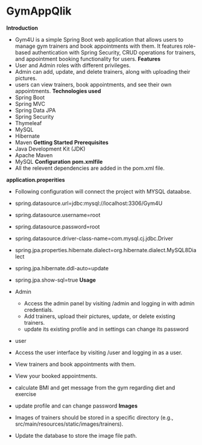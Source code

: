 ﻿# GymAppQlik
 **Introduction**
- Gym4U is a simple Spring Boot web application that allows users to manage gym trainers and book appointments with them. It features role-based authentication with Spring Security, CRUD operations for trainers, and appointment booking functionality for users.
 **Features**
- User and Admin roles with different privileges.
- 	Admin can add, update, and delete trainers, along with uploading their pictures.
- 	users can view trainers, book appointments, and see their own appointments.
**Technologies used**
- 	Spring Boot
- 	Spring MVC
- 	Spring Data JPA
- 	Spring Security
- 	Thymeleaf
- 	MySQL
- 	Hibernate
- 	Maven
**Getting Started**
**Prerequisites**
- 	Java Development Kit (JDK)
- 	Apache Maven
- 	MySQL
**Configuration**
**pom.xmlfile**
- All the relevent dependencies are added in the pom.xml file.

**application.properities**
- Following configuration will connect the project with MYSQL dataabse.

- spring.datasource.url=jdbc:mysql://localhost:3306/Gym4U
- spring.datasource.username=root
- spring.datasource.password=root
- spring.datasource.driver-class-name=com.mysql.cj.jdbc.Driver
- spring.jpa.properties.hibernate.dialect=org.hibernate.dialect.MySQL8Dialect
- spring.jpa.hibernate.ddl-auto=update
- spring.jpa.show-sql=true
**Usage**
- Admin
  - Access the admin panel by visiting /admin and logging in with admin credentials.
  - Add trainers, upload their pictures, update, or delete existing trainers.
  - update its existing profile and in settings can change its password
- user
- Access the user interface by visiting /user and logging in as a user.
- View trainers and book appointments with them.
- View your booked appointments.
- calculate BMI and get message from the gym regarding diet and exercise
- update profile and can change password
**Images**
- Images of trainers should be stored in a specific directory (e.g., src/main/resources/static/images/trainers).
- Update the database to store the image file path.


